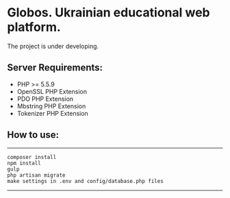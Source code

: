 # Globos. Ukrainian educational web platform.

The project is under developing.


## Server Requirements:

- PHP >= 5.5.9
- OpenSSL PHP Extension
- PDO PHP Extension
- Mbstring PHP Extension
- Tokenizer PHP Extension

## How to use:

--- 

    composer install 
    npm install 
    gulp 
    php artisan migrate
    make settings in .env and config/database.php files

---
